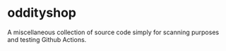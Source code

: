 # oddityshop
A miscellaneous collection of source code simply for scanning purposes
and testing Github Actions.